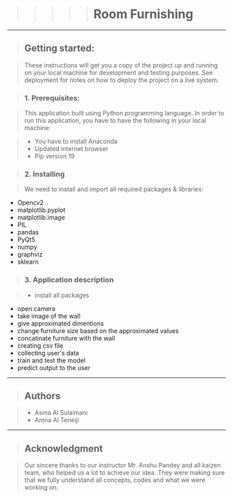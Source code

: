 
>>>>> #  Room Furnishing

---

> ## **Getting started:**

>These instructions will get you a copy of the project up and running on your local machine for development and testing purposes. See deployment for notes on how to deploy the project on a live system.

> ### 1.   **Prerequisites:**

>This application built using Python programming language. In order to run this application, you have to have the following in your local machine:
	

>*   You have to install Anaconda
>*   Updated internet browser
>*   Pip version 19


> ### 2.   **Installing**

>	We need to install and import all required packages & libraries:
* Opencv2
*	matplotlib.pyplot
*	matplotlib.image
* PIL
*	pandas
*	PyQt5
*	numpy 
*	graphviz
* sklearn

> ### 3.   **Application description**

>*   install all packages
*   open camera
*   take image of the wall
*   give approximated dimentions
*   change furniture size based on the approximated values
*   concatinate furniture with the wall
*   creating csv file
*   collecting user's data
*   train and test the model
*   predict output to the user

---
> ## **Authors**

>*   Asma Al Sulaimani
>*   Amna Al Teneiji

 ---
> ## **Acknowledgment**

>Our sincere thanks to our instructor Mr. Anshu Pandey and all kaizen team, who helped us a lot to achieve our idea. They were making sure that we fully understand all concepts, codes and what we were working on.

